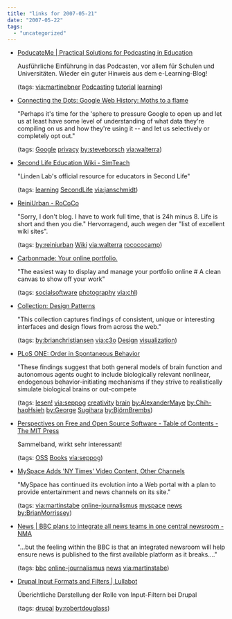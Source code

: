 ```yaml
---
title: "links for 2007-05-21"
date: "2007-05-22"
tags: 
  - "uncategorized"
---
```


- [PoducateMe | Practical Solutions for Podcasting in Education](http://poducateme.com/)
    
    Ausführliche Einführung in das Podcasten, vor allem für Schulen und Universitäten. Wieder ein guter Hinweis aus dem e-Learning-Blog!
    
    (tags: [via:martinebner](http://del.icio.us/heinzwittenbrink/via:martinebner) [Podcasting](http://del.icio.us/heinzwittenbrink/Podcasting) [tutorial](http://del.icio.us/heinzwittenbrink/tutorial) [learning](http://del.icio.us/heinzwittenbrink/learning))
    
- [Connecting the Dots: Google Web History: Moths to a flame](http://www.iconnectdots.com/ctd/2007/04/google_web_hist.html)
    
    "Perhaps it's time for the 'sphere to pressure Google to open up and let us at least have some level of understanding of what data they're compiling on us and how they're using it -- and let us selectively or completely opt out."
    
    (tags: [Google](http://del.icio.us/heinzwittenbrink/Google) [privacy](http://del.icio.us/heinzwittenbrink/privacy) [by:steveborsch](http://del.icio.us/heinzwittenbrink/by:steveborsch) [via:walterra](http://del.icio.us/heinzwittenbrink/via:walterra))
    
- [Second Life Education Wiki - SimTeach](http://www.simteach.com/wiki/index.php?title=Second_Life_Education_Wiki)
    
    "Linden Lab's official resource for educators in Second Life"
    
    (tags: [learning](http://del.icio.us/heinzwittenbrink/learning) [SecondLife](http://del.icio.us/heinzwittenbrink/SecondLife) [via:janschmidt](http://del.icio.us/heinzwittenbrink/via:janschmidt))
    
- [ReiniUrban - RoCoCo](http://www.rocococamp.info/ReiniUrban)
    
    "Sorry, I don't blog. I have to work full time, that is 24h minus 8. Life is short and then you die." Hervorragend, auch wegen der "list of excellent wiki sites".
    
    (tags: [by:reiniurban](http://del.icio.us/heinzwittenbrink/by:reiniurban) [Wiki](http://del.icio.us/heinzwittenbrink/Wiki) [via:walterra](http://del.icio.us/heinzwittenbrink/via:walterra) [rocococamp](http://del.icio.us/heinzwittenbrink/rocococamp))
    
- [Carbonmade: Your online portfolio.](http://www.carbonmade.com/)
    
    "The easiest way to display and manage your portfolio online # A clean canvas to show off your work"
    
    (tags: [socialsoftware](http://del.icio.us/heinzwittenbrink/socialsoftware) [photography](http://del.icio.us/heinzwittenbrink/photography) [via:chl](http://del.icio.us/heinzwittenbrink/via:chl))
    
- [Collection: Design Patterns](http://www.flickr.com/photos/factoryjoe/collections/72157600001823120/)
    
    "This collection captures findings of consistent, unique or interesting interfaces and design flows from across the web."
    
    (tags: [by:brianchristiansen](http://del.icio.us/heinzwittenbrink/by:brianchristiansen) [via:c3o](http://del.icio.us/heinzwittenbrink/via:c3o) [Design](http://del.icio.us/heinzwittenbrink/Design) [visualization](http://del.icio.us/heinzwittenbrink/visualization))
    
- [PLoS ONE: Order in Spontaneous Behavior](http://www.plosone.org/article/fetchArticle.action?articleURI=info:doi/10.1371/journal.pone.0000443)
    
    "These findings suggest that both general models of brain function and autonomous agents ought to include biologically relevant nonlinear, endogenous behavior-initiating mechanisms if they strive to realistically simulate biological brains or out-compete
    
    (tags: [lesen!](http://del.icio.us/heinzwittenbrink/lesen!) [via:seppog](http://del.icio.us/heinzwittenbrink/via:seppog) [creativity](http://del.icio.us/heinzwittenbrink/creativity) [brain](http://del.icio.us/heinzwittenbrink/brain) [by:AlexanderMaye](http://del.icio.us/heinzwittenbrink/by:AlexanderMaye) [by:Chih-haoHsieh](http://del.icio.us/heinzwittenbrink/by:Chih-haoHsieh) [by:George](http://del.icio.us/heinzwittenbrink/by:George) [Sugihara](http://del.icio.us/heinzwittenbrink/Sugihara) [by:BjörnBrembs](http://del.icio.us/heinzwittenbrink/by:BjörnBrembs))
    
- [Perspectives on Free and Open Source Software - Table of Contents - The MIT Press](http://mitpress.mit.edu/catalog/item/default.asp?ttype=2&tid=11216&mode=toc)
    
    Sammelband, wirkt sehr interessant!
    
    (tags: [OSS](http://del.icio.us/heinzwittenbrink/OSS) [Books](http://del.icio.us/heinzwittenbrink/Books) [via:seppog](http://del.icio.us/heinzwittenbrink/via:seppog))
    
- [MySpace Adds 'NY Times' Video Content, Other Channels](http://www.editorandpublisher.com/eandp/departments/online/article_display.jsp?vnu_content_id=1003585737)
    
    "MySpace has continued its evolution into a Web portal with a plan to provide entertainment and news channels on its site."
    
    (tags: [via:martinstabe](http://del.icio.us/heinzwittenbrink/via:martinstabe) [online-journalismus](http://del.icio.us/heinzwittenbrink/online-journalismus) [myspace](http://del.icio.us/heinzwittenbrink/myspace) [news](http://del.icio.us/heinzwittenbrink/news) [by:BrianMorrissey](http://del.icio.us/heinzwittenbrink/by:BrianMorrissey))
    
- [News | BBC plans to integrate all news teams in one central newsroom - NMA](http://www.nma.co.uk/Logon/ResourceBarrier.aspx?RequiredServices=17,%7C&PipelinedPage=/Articles/33291/BBC+plans+to+integrate+all+news+teams+in+one+central.html&PipelinedQueryString=liArticleID%3D33291)
    
    "...but the feeling within the BBC is that an integrated newsroom will help ensure news is published to the first available platform as it breaks...."
    
    (tags: [bbc](http://del.icio.us/heinzwittenbrink/bbc) [online-journalismus](http://del.icio.us/heinzwittenbrink/online-journalismus) [news](http://del.icio.us/heinzwittenbrink/news) [via:martinstabe](http://del.icio.us/heinzwittenbrink/via:martinstabe))
    
- [Drupal Input Formats and Filters | Lullabot](http://www.lullabot.com/articles/drupal_input_formats_and_filters)
    
    Überichtliche Darstellung der Rolle von Input-Filtern bei Drupal
    
    (tags: [drupal](http://del.icio.us/heinzwittenbrink/drupal) [by:robertdouglass](http://del.icio.us/heinzwittenbrink/by:robertdouglass))
